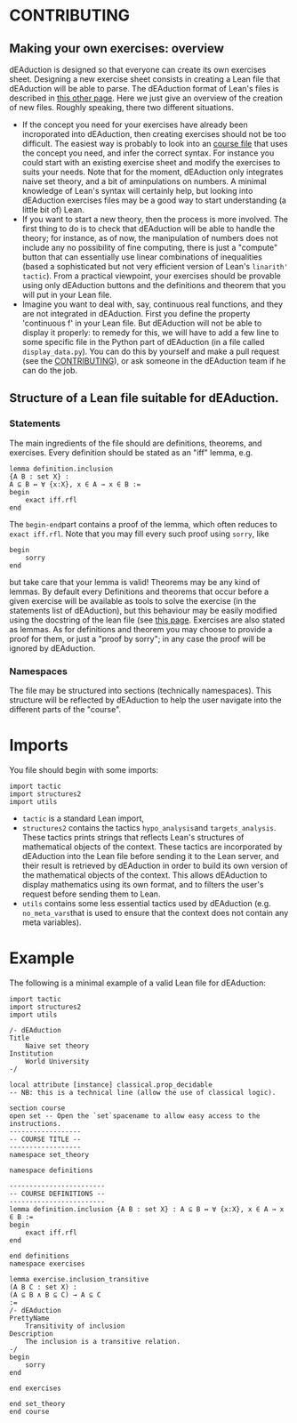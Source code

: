 # CONTRIBUTING

## Making your own exercises: overview
dEAduction is designed so that everyone can create its own exercises sheet. Designing a new exercise sheet consists in creating a Lean file
that dEAduction will be able to parse. The dEAduction format of Lean's files is described in [this other page](https://github.com/dEAduction/dEAduction/wiki/d%E2%88%83%E2%88%80duction-format-for-Lean-files).
Here we just give an overview of the creation of new files. Roughly speaking, there two different situations. 
* If the concept you need for your exercises have already been incroporated into dEAduction, then creating exercises should not be too difficult.
The easiest way is probably to look into an [course file](src/exercises) that uses the concept you need, and infer the correct syntax.
For instance you could start with an existing exercise sheet and modify the exercises to suits your needs.
Note that for the moment, dEAduction only integrates naive set theory, and a bit of aminpulations on numbers.
A minimal knowledge of Lean's syntax will certainly help,
but looking into dEAduction exercises files may be a good way to start understanding (a little bit of) Lean.
* If you want to start a new theory, then the process is more involved.
The first thing to do is to check that dEAduction will be able to handle the theory; 
for instance, as of now, the manipulation of numbers does not include any no possibility of fine computing, there is just a "compute" button that can essentially
use linear combinations of inequalities (based a sophisticated but not very efficient version of Lean's `linarith' tactic`).
From a practical viewpoint, your exercises should be provable using only dEAduction buttons and the definitions and theorem that you will put in your Lean file.
* Imagine you want to deal with, say, continuous real functions, and they are not integrated in dEAduction.
First you define the property 'continuous f' in your Lean file. But dEAduction will not be able to display it properly: to remedy for this,
we will have to add a few line to some specific file in the Python part of dEAduction (in a file called `display_data.py`).
You can do this by yourself and make a pull request (see the [CONTRIBUTING](https://github.com/dEAduction/dEAduction/blob/master/CONTRIBUTING.md)),
or ask someone in the dEAduction team if he can do the job.

## Structure of a Lean file suitable for dEAduction.
### Statements
The main ingredients of the file should are definitions, theorems, and exercises.
Every definition should be stated as an "iff" lemma, e.g.
```
lemma definition.inclusion
{A B : set X} :
A ⊆ B ↔ ∀ {x:X}, x ∈ A → x ∈ B :=
begin
    exact iff.rfl
end
```
The `begin-end`part contains a proof of the lemma, which often reduces to `exact iff.rfl`. Note that you may fill every such proof using `sorry`, like
```
begin
    sorry
end
```
but take care that your lemma is valid!
Theorems may be any kind of lemmas.
By default every Definitions and theorems that occur before a given exercise will be available as tools to solve the exercise
(in the statements list of dEAduction),
but this behaviour may be easily modified using the docstring of the lean file (see [this page](https://github.com/dEAduction/dEAduction/wiki/d%E2%88%83%E2%88%80duction-format-for-Lean-files).
Exercises are also stated as lemmas. As for definitions and theorem you may choose to provide a proof for them, or just a "proof by sorry";
in any case the proof will be ignored by dEAduction.

### Namespaces
The file may be structured into sections (technically namespaces).
This structure will be reflected by dEAduction to help the user navigate into the different parts of the "course".

# Imports
You file should begin with some imports:
```
import tactic
import structures2
import utils
```
* `tactic` is a standard Lean import,
* `structures2` contains the tactics `hypo_analysis`and `targets_analysis`. These tactics prints strings that reflects Lean's structures
of mathematical objects of the context. These tactics are incorporated by dEAduction into the Lean file before sending it to the Lean server,
and their result is retrieved by dEAduction in order to build its own version of the mathematical objects of the context.
This allows dEAduction to display mathematics using its own format, and to filters the user's request before sending them to Lean.
* `utils` contains some less essential tactics used by dEAduction (e.g. `no_meta_vars`that is used to ensure that the context does not contain any meta variables).

# Example
The following is a minimal example of a valid Lean file for dEAduction:
```
import tactic
import structures2
import utils

/- dEAduction
Title
    Naive set theory
Institution
    World University
-/

local attribute [instance] classical.prop_decidable
-- NB: this is a technical line (allow the use of classical logic).

section course
open set -- Open the `set`spacename to allow easy access to the instructions.
------------------
-- COURSE TITLE --
------------------
namespace set_theory

namespace definitions

------------------------
-- COURSE DEFINITIONS --
------------------------
lemma definition.inclusion {A B : set X} : A ⊆ B ↔ ∀ {x:X}, x ∈ A → x ∈ B :=
begin
    exact iff.rfl
end

end definitions
namespace exercises

lemma exercise.inclusion_transitive
(A B C : set X) :
(A ⊆ B ∧ B ⊆ C) → A ⊆ C
:=
/- dEAduction
PrettyName
    Transitivity of inclusion
Description
    The inclusion is a transitive relation.
-/
begin
    sorry
end

end exercises

end set_theory
end course
